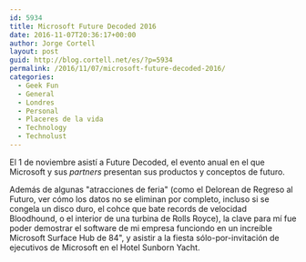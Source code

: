 ```yaml
---
id: 5934
title: Microsoft Future Decoded 2016
date: 2016-11-07T20:36:17+00:00
author: Jorge Cortell
layout: post
guid: http://blog.cortell.net/es/?p=5934
permalink: /2016/11/07/microsoft-future-decoded-2016/
categories:
  - Geek Fun
  - General
  - Londres
  - Personal
  - Placeres de la vida
  - Technology
  - Technolust
---
```

El 1 de noviembre asistí a Future Decoded, el evento anual en el que Microsoft y sus _partners_ presentan sus productos y conceptos de futuro.

Además de algunas "atracciones de feria" (como el Delorean de Regreso al Futuro, ver cómo los datos no se eliminan por completo, incluso si se congela un disco duro, el cohce que bate records de velocidad Bloodhound, o el interior de una turbina de Rolls Royce), la clave para mí fue poder demostrar el software de mi empresa funciondo en un increíble Microsoft Surface Hub de 84", y asistir a la fiesta sólo-por-invitación de ejecutivos de Microsoft en el Hotel Sunborn Yacht.
